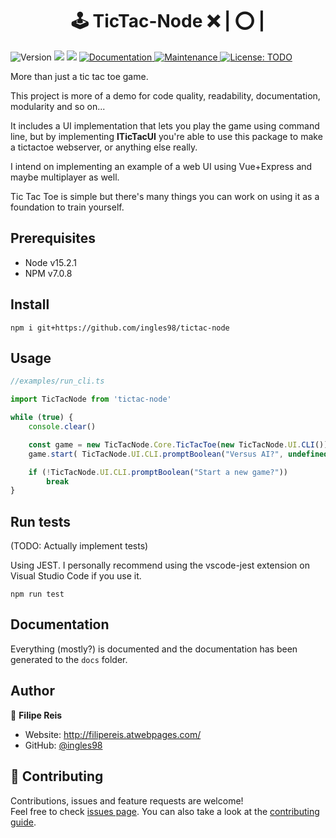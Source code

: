 
<h1 align="center">
  🕹 TicTac-Node ❌ | ⭕️ |   
</h1>
<p>
  <img alt="Version" src="https://img.shields.io/badge/version-0.1.0-blue.svg?cacheSeconds=2592000" />
  <img src="https://img.shields.io/badge/Node-v15.2.1-blue.svg" />
  <img src="https://img.shields.io/badge/NPM-v7.0.8-blue.svg" />
  <a href="https://github.com/ingles98/tictac-node#readme" target="_blank">
    <img alt="Documentation" src="https://img.shields.io/badge/documentation-yes-brightgreen.svg" />
  </a>
  <a href="https://github.com/ingles98/tictac-node/graphs/commit-activity" target="_blank">
    <img alt="Maintenance" src="https://img.shields.io/badge/Maintained%3F-yes-green.svg" />
  </a>
  <a href="https://github.com/ingles98/tictac-node/blob/master/LICENSE" target="_blank">
    <img alt="License: TODO" src="https://img.shields.io/github/license/ingles98/tictac-node" />
  </a>
</p>

More than just a tic tac toe game.

This project is more of a demo for code quality, readability, documentation, modularity and so on...

It includes a UI implementation that lets you play the game using command line, but by implementing **ITicTacUI** you're able to use this package to make a tictactoe webserver, or anything else really.

I intend on implementing an example of a web UI using Vue+Express and maybe multiplayer as well.

Tic Tac Toe is simple but there's many things you can work on using it as a foundation to train yourself.


## Prerequisites

- Node v15.2.1
- NPM v7.0.8

## Install

`npm i git+https://github.com/ingles98/tictac-node`


## Usage

```typescript
//examples/run_cli.ts

import TicTacNode from 'tictac-node'

while (true) {
    console.clear()

    const game = new TicTacNode.Core.TicTacToe(new TicTacNode.UI.CLI())
    game.start( TicTacNode.UI.CLI.promptBoolean("Versus AI?", undefined) )

    if (!TicTacNode.UI.CLI.promptBoolean("Start a new game?"))
        break
}
```

## Run tests

(TODO: Actually implement tests)

Using JEST. I personally recommend using the vscode-jest extension on Visual Studio Code if you use it.

`npm run test`

## Documentation

Everything (mostly?) is documented and the documentation has been generated to the `docs` folder.


## Author

👤 **Filipe Reis**

* Website: http://filipereis.atwebpages.com/
* GitHub: [@ingles98](https://github.com/ingles98)

## 🤝 Contributing

Contributions, issues and feature requests are welcome!<br />Feel free to check [issues page](https://github.com/ingles98/tictac-node/issues). You can also take a look at the [contributing guide](https://github.com/ingles98/tictac-node/blob/master/CONTRIBUTING.md).
